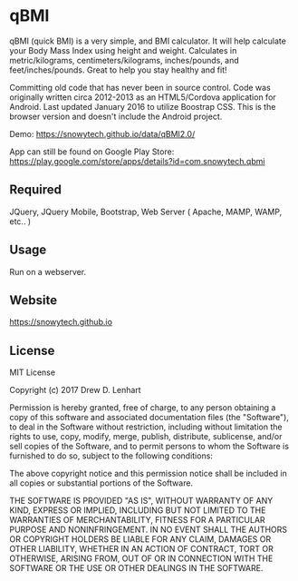 qBMI
===============

qBMI (quick BMI) is a very simple, and BMI calculator. It will help calculate your Body Mass Index using height and weight. Calculates in metric/kilograms, centimeters/kilograms, inches/pounds, and feet/inches/pounds. Great to help you stay healthy and fit! 

Committing old code that has never been in source control.  Code was originally written circa 2012-2013 as an HTML5/Cordova application for Android.  Last updated January 2016 to utilize Boostrap CSS.  This is the browser version and doesn't include the Android project.

Demo:  https://snowytech.github.io/data/qBMI2.0/

App can still be found on Google Play Store:  https://play.google.com/store/apps/details?id=com.snowytech.qbmi


Required
--------
JQuery, JQuery Mobile, Bootstrap, Web Server ( Apache, MAMP, WAMP, etc.. )


Usage
-----

Run on a webserver.


Website
-------
https://snowytech.github.io


License
-------
MIT License

Copyright (c) 2017 Drew D. Lenhart

Permission is hereby granted, free of charge, to any person obtaining a copy
of this software and associated documentation files (the "Software"), to deal
in the Software without restriction, including without limitation the rights
to use, copy, modify, merge, publish, distribute, sublicense, and/or sell
copies of the Software, and to permit persons to whom the Software is
furnished to do so, subject to the following conditions:

The above copyright notice and this permission notice shall be included in all
copies or substantial portions of the Software.

THE SOFTWARE IS PROVIDED "AS IS", WITHOUT WARRANTY OF ANY KIND, EXPRESS OR
IMPLIED, INCLUDING BUT NOT LIMITED TO THE WARRANTIES OF MERCHANTABILITY,
FITNESS FOR A PARTICULAR PURPOSE AND NONINFRINGEMENT. IN NO EVENT SHALL THE
AUTHORS OR COPYRIGHT HOLDERS BE LIABLE FOR ANY CLAIM, DAMAGES OR OTHER
LIABILITY, WHETHER IN AN ACTION OF CONTRACT, TORT OR OTHERWISE, ARISING FROM,
OUT OF OR IN CONNECTION WITH THE SOFTWARE OR THE USE OR OTHER DEALINGS IN THE
SOFTWARE.
